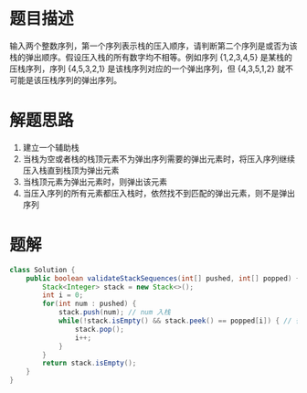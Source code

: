# 题目描述

输入两个整数序列，第一个序列表示栈的压入顺序，请判断第二个序列是或否为该栈的弹出顺序。假设压入栈的所有数字均不相等。例如序列 {1,2,3,4,5} 是某栈的压栈序列，序列 {4,5,3,2,1} 是该栈序列对应的一个弹出序列，但 {4,3,5,1,2} 就不可能是该压栈序列的弹出序列。

# 解题思路

1. 建立一个辅助栈
2. 当栈为空或者栈的栈顶元素不为弹出序列需要的弹出元素时，将压入序列继续压入栈直到栈顶为弹出元素
3. 当栈顶元素为弹出元素时，则弹出该元素
4. 当压入序列的所有元素都压入栈时，依然找不到匹配的弹出元素，则不是弹出序列

# 题解

```java
class Solution {
    public boolean validateStackSequences(int[] pushed, int[] popped) {
        Stack<Integer> stack = new Stack<>();
        int i = 0;
        for(int num : pushed) {
            stack.push(num); // num 入栈
            while(!stack.isEmpty() && stack.peek() == popped[i]) { // 循环判断与出栈
                stack.pop();
                i++;
            }
        }
        return stack.isEmpty();
    }
}

```
